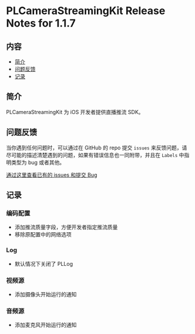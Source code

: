 # PLCameraStreamingKit Release Notes for 1.1.7

## 内容

- [简介](#简介)
- [问题反馈](#问题反馈)
- [记录](#记录)
	
## 简介

PLCameraStreamingKit 为 iOS 开发者提供直播推流 SDK。

## 问题反馈

当你遇到任何问题时，可以通过在 GitHub 的 repo 提交 ```issues``` 来反馈问题，请尽可能的描述清楚遇到的问题，如果有错误信息也一同附带，并且在 ```Labels``` 中指明类型为 bug 或者其他。

[通过这里查看已有的 issues 和提交 Bug](https://github.com/pili-io/PLCameraStreamingKit/issues)

## 记录

### 编码配置

- 添加推流质量字段，方便开发者指定推流质量
- 移除原配置中的网络选项

### Log

- 默认情况下关闭了 PLLog

### 视频源

- 添加摄像头开始运行的通知

### 音频源

- 添加麦克风开始运行的通知